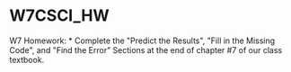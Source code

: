 # W7CSCI_HW
W7 Homework:  * Complete the "Predict the Results", "Fill in the Missing Code", and "Find the Error" Sections at the end of chapter #7 of our class textbook.
